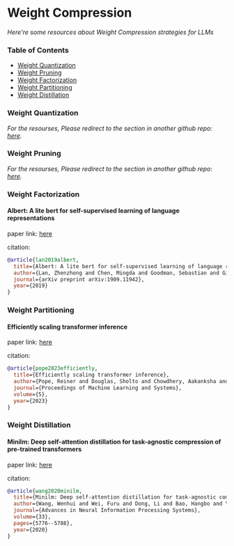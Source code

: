 # Weight Compression
*Here're some resources about Weight Compression strategies for LLMs*


### Table of Contents

* [Weight Quantization]()
* [Weight Pruning]()
* [Weight Factorization]()
* [Weight Partitioning]()
* [Weight Distillation]()


### Weight Quantization

*For the resourses, Please redirect to the section in another github repo: [here](https://github.com/Strivin0311/llms-learning/blob/main/modeling/weight-compress/quantization.md).*


### Weight Pruning

*For the resourses, Please redirect to the section in another github repo: [here](https://github.com/Strivin0311/llms-learning/blob/main/modeling/weight-compress/pruning.md).*


### Weight Factorization


#### Albert: A lite bert for self-supervised learning of language representations

paper link: [here](https://arxiv.org/pdf/1909.11942.pdf)

citation:

```bibtex
@article{lan2019albert,
  title={Albert: A lite bert for self-supervised learning of language representations},
  author={Lan, Zhenzhong and Chen, Mingda and Goodman, Sebastian and Gimpel, Kevin and Sharma, Piyush and Soricut, Radu},
  journal={arXiv preprint arXiv:1909.11942},
  year={2019}
}
```


### Weight Partitioning


####  Efficiently scaling transformer inference

paper link: [here](https://proceedings.mlsys.org/paper_files/paper/2023/file/523f87e9d08e6071a3bbd150e6da40fb-Paper-mlsys2023.pdf)

citation:

```bibtex
@article{pope2023efficiently,
  title={Efficiently scaling transformer inference},
  author={Pope, Reiner and Douglas, Sholto and Chowdhery, Aakanksha and Devlin, Jacob and Bradbury, James and Heek, Jonathan and Xiao, Kefan and Agrawal, Shivani and Dean, Jeff},
  journal={Proceedings of Machine Learning and Systems},
  volume={5},
  year={2023}
}
```


### Weight Distillation


#### Minilm: Deep self-attention distillation for task-agnostic compression of pre-trained transformers

paper link: [here](https://proceedings.neurips.cc/paper/2020/file/3f5ee243547dee91fbd053c1c4a845aa-Paper.pdf)

citation:

```bibtex
@article{wang2020minilm,
  title={Minilm: Deep self-attention distillation for task-agnostic compression of pre-trained transformers},
  author={Wang, Wenhui and Wei, Furu and Dong, Li and Bao, Hangbo and Yang, Nan and Zhou, Ming},
  journal={Advances in Neural Information Processing Systems},
  volume={33},
  pages={5776--5788},
  year={2020}
}
```


